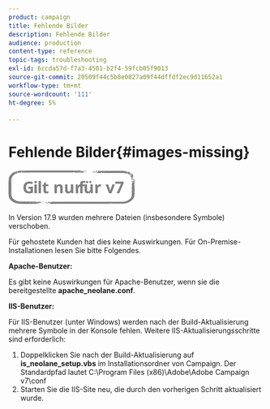 ```yaml
---
product: campaign
title: Fehlende Bilder
description: Fehlende Bilder
audience: production
content-type: reference
topic-tags: troubleshooting
exl-id: 6ccda57d-f7a3-4501-b2f4-59fcb05f9013
source-git-commit: 20509f44c5b8e0827a09f44dffdf2ec9d11652a1
workflow-type: tm+mt
source-wordcount: '111'
ht-degree: 5%

---
```


# Fehlende Bilder{#images-missing}

![](../../assets/v7-only.svg)

In Version 17.9 wurden mehrere Dateien (insbesondere Symbole) verschoben.

Für gehostete Kunden hat dies keine Auswirkungen. Für On-Premise-Installationen lesen Sie bitte Folgendes.

**Apache-Benutzer:**

Es gibt keine Auswirkungen für Apache-Benutzer, wenn sie die bereitgestellte **apache_neolane.conf**.

**IIS-Benutzer:**

Für IIS-Benutzer (unter Windows) werden nach der Build-Aktualisierung mehrere Symbole in der Konsole fehlen. Weitere IIS-Aktualisierungsschritte sind erforderlich:

1. Doppelklicken Sie nach der Build-Aktualisierung auf **is_neolane_setup.vbs** im Installationsordner von Campaign. Der Standardpfad lautet C:\Program Files (x86)\Adobe\Adobe Campaign v7\conf
1. Starten Sie die IIS-Site neu, die durch den vorherigen Schritt aktualisiert wurde.
